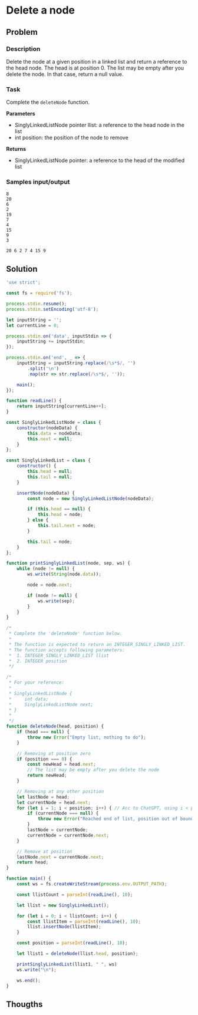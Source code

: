 # Delete a node

## Problem

### Description

Delete the node at a given position in a linked list and return a reference to the head node. The head is at position 0. The list may be empty after you delete the node. In that case, return a null value.

### Task

Complete the `deleteNode` function.

**Parameters**

- SinglyLinkedListNode pointer llist: a reference to the head node in the list
- int position: the position of the node to remove

**Returns**

- SinglyLinkedListNode pointer: a reference to the head of the modified list

### Samples input/output

```
8
20
6
2
19
7
4
15
9
3
```
```
20 6 2 7 4 15 9
```

## Solution

```js
'use strict';

const fs = require('fs');

process.stdin.resume();
process.stdin.setEncoding('utf-8');

let inputString = '';
let currentLine = 0;

process.stdin.on('data', inputStdin => {
    inputString += inputStdin;
});

process.stdin.on('end', _ => {
    inputString = inputString.replace(/\s*$/, '')
        .split('\n')
        .map(str => str.replace(/\s*$/, ''));

    main();
});

function readLine() {
    return inputString[currentLine++];
}

const SinglyLinkedListNode = class {
    constructor(nodeData) {
        this.data = nodeData;
        this.next = null;
    }
};

const SinglyLinkedList = class {
    constructor() {
        this.head = null;
        this.tail = null;
    }

    insertNode(nodeData) {
        const node = new SinglyLinkedListNode(nodeData);

        if (this.head == null) {
            this.head = node;
        } else {
            this.tail.next = node;
        }

        this.tail = node;
    }
};

function printSinglyLinkedList(node, sep, ws) {
    while (node != null) {
        ws.write(String(node.data));

        node = node.next;

        if (node != null) {
            ws.write(sep);
        }
    }
}

/*
 * Complete the 'deleteNode' function below.
 *
 * The function is expected to return an INTEGER_SINGLY_LINKED_LIST.
 * The function accepts following parameters:
 *  1. INTEGER_SINGLY_LINKED_LIST llist
 *  2. INTEGER position
 */

/*
 * For your reference:
 *
 * SinglyLinkedListNode {
 *     int data;
 *     SinglyLinkedListNode next;
 * }
 *
 */
function deleteNode(head, position) {
    if (head === null) {
        throw new Error("Empty list, nothing to do");
    }

    // Removing at position zero
    if (position === 0) {
        const newHead = head.next;
        // The list may be empty after you delete the node
        return newHead;
    }

    // Removing at any other position
    let lastNode = head;
    let currentNode = head.next;
    for (let i = 1; i < position; i++) { // Acc to ChatGPT, using i < position - 1 is best..
        if (currentNode === null) {
            throw new Error("Reached end of list, position out of bounds");
        }
        lastNode = currentNode;
        currentNode = currentNode.next;
    }

    // Remove at position
    lastNode.next = currentNode.next;
    return head;
}

function main() {
    const ws = fs.createWriteStream(process.env.OUTPUT_PATH);

    const llistCount = parseInt(readLine(), 10);

    let llist = new SinglyLinkedList();

    for (let i = 0; i < llistCount; i++) {
        const llistItem = parseInt(readLine(), 10);
        llist.insertNode(llistItem);
    }

    const position = parseInt(readLine(), 10);

    let llist1 = deleteNode(llist.head, position);

    printSinglyLinkedList(llist1, " ", ws)
    ws.write("\n");

    ws.end();
}
```

## Thougths
